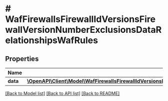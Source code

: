 # # WafFirewallsFirewallIdVersionsFirewallVersionNumberExclusionsDataRelationshipsWafRules

## Properties

Name | Type | Description | Notes
------------ | ------------- | ------------- | -------------
**data** | [**\OpenAPI\Client\Model\WafFirewallsFirewallIdVersionsFirewallVersionNumberExclusionsDataRelationshipsWafRulesData[]**](WafFirewallsFirewallIdVersionsFirewallVersionNumberExclusionsDataRelationshipsWafRulesData.md) |  | [optional]

[[Back to Model list]](../../README.md#models) [[Back to API list]](../../README.md#endpoints) [[Back to README]](../../README.md)
